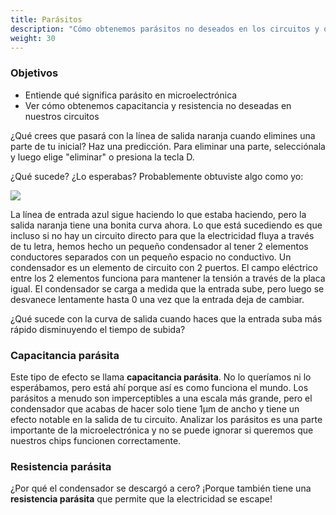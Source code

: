 ```yaml
---
title: Parásitos
description: "Cómo obtenemos parásitos no deseados en los circuitos y qué significa eso"
weight: 30
---
```


### Objetivos

* Entiende qué significa parásito en microelectrónica
* Ver cómo obtenemos capacitancia y resistencia no deseadas en nuestros circuitos

¿Qué crees que pasará con la línea de salida naranja cuando elimines una parte de tu inicial? Haz una predicción. Para eliminar una parte, selecciónala y luego elige "eliminar" o presiona la tecla D.

¿Qué sucede? ¿Lo esperabas? Probablemente obtuviste algo como yo:

![](/images/siliwiz/image34.png)

La línea de entrada azul sigue haciendo lo que estaba haciendo, pero la salida naranja tiene una bonita curva ahora. Lo que está sucediendo es que incluso si no hay un circuito directo para que la electricidad fluya a través de tu letra, hemos hecho un pequeño condensador al tener 2 elementos conductores separados con un pequeño espacio no conductivo. Un condensador es un elemento de circuito con 2 puertos. El campo eléctrico entre los 2 elementos funciona para mantener la tensión a través de la placa igual. El condensador se carga a medida que la entrada sube, pero luego se desvanece lentamente hasta 0 una vez que la entrada deja de cambiar.

¿Qué sucede con la curva de salida cuando haces que la entrada suba más rápido disminuyendo el tiempo de subida?

### Capacitancia parásita

Este tipo de efecto se llama **capacitancia parásita**. No lo queríamos ni lo esperábamos, pero está ahí porque así es como funciona el mundo. Los parásitos a menudo son imperceptibles a una escala más grande, pero el condensador que acabas de hacer solo tiene 1μm de ancho y tiene un efecto notable en la salida de tu circuito. Analizar los parásitos es una parte importante de la microelectrónica y no se puede ignorar si queremos que nuestros chips funcionen correctamente.

### Resistencia parásita

¿Por qué el condensador se descargó a cero? ¡Porque también tiene una **resistencia parásita** que permite que la electricidad se escape!

